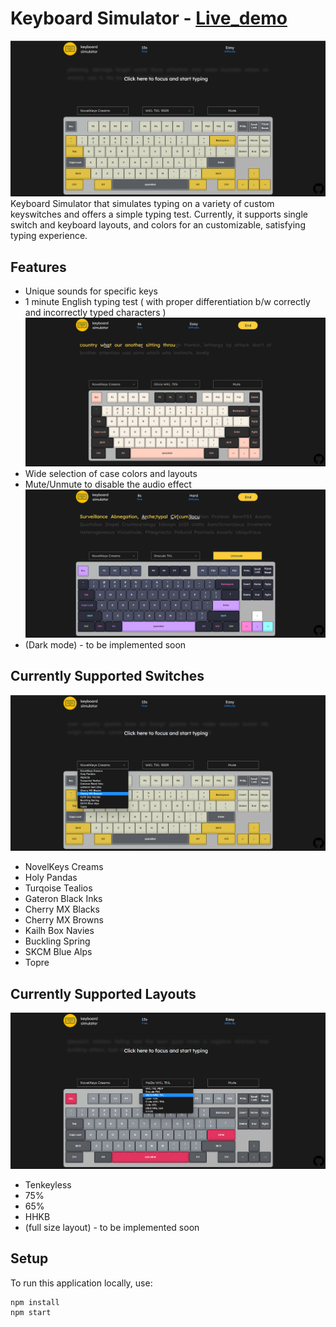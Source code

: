# Keyboard Simulator - [Live_demo](https://abhichaudhary15.github.io/keyboardSimulator/)

![Landing Page](img/Landing.png)
Keyboard Simulator that simulates typing on a variety of custom keyswitches and offers a simple typing test.
Currently, it supports single switch and keyboard layouts, and colors for an customizable, satisfying typing experience.

## Features

- Unique sounds for specific keys
- 1 minute English typing test ( with proper differentiation b/w correctly and incorrectly typed characters )
  ![Typing](img/Typing.png)
- Wide selection of case colors and layouts
- Mute/Unmute to disable the audio effect
  ![Mute/Unmute](img/Mute.png)
- (Dark mode) - to be implemented soon

## Currently Supported Switches

![Switch Options](img/Switches.png)

- NovelKeys Creams
- Holy Pandas
- Turqoise Tealios
- Gateron Black Inks
- Cherry MX Blacks
- Cherry MX Browns
- Kailh Box Navies
- Buckling Spring
- SKCM Blue Alps
- Topre

## Currently Supported Layouts

![Layout Looks](/img/Layouts.png)

- Tenkeyless
- 75%
- 65%
- HHKB
- (full size layout) - to be implemented soon

## Setup

To run this application locally, use:

```bash
npm install
npm start
```
